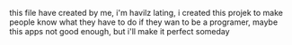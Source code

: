 this file have created by me, i'm havilz lating, i created this projek to make people know what they have to do if they wan to be a programer, maybe this apps not good enough, but i'll make it perfect someday
